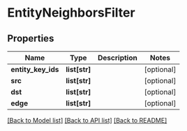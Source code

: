 # EntityNeighborsFilter

## Properties
Name | Type | Description | Notes
------------ | ------------- | ------------- | -------------
**entity_key_ids** | **list[str]** |  | [optional] 
**src** | **list[str]** |  | [optional] 
**dst** | **list[str]** |  | [optional] 
**edge** | **list[str]** |  | [optional] 

[[Back to Model list]](../README.md#documentation-for-models) [[Back to API list]](../README.md#documentation-for-api-endpoints) [[Back to README]](../README.md)


